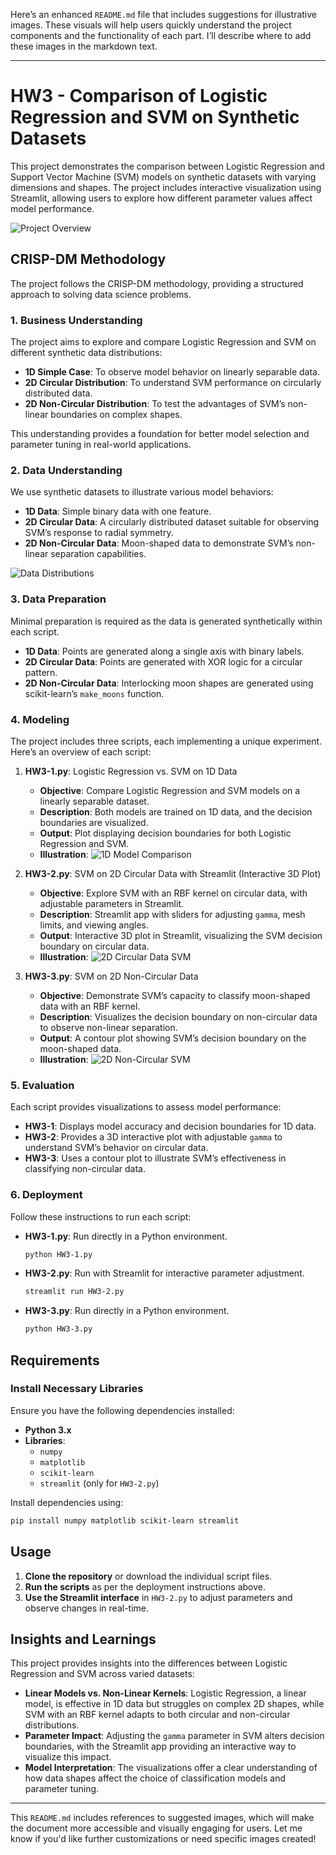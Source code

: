 Here’s an enhanced `README.md` file that includes suggestions for illustrative images. These visuals will help users quickly understand the project components and the functionality of each part. I’ll describe where to add these images in the markdown text.

---

# HW3 - Comparison of Logistic Regression and SVM on Synthetic Datasets

This project demonstrates the comparison between Logistic Regression and Support Vector Machine (SVM) models on synthetic datasets with varying dimensions and shapes. The project includes interactive visualization using Streamlit, allowing users to explore how different parameter values affect model performance.

![Project Overview](path/to/overview_image.png) <!-- Add an image showing an overview of the project, perhaps a flowchart illustrating 1D, 2D (circular and non-circular) analysis paths. -->

## CRISP-DM Methodology

The project follows the CRISP-DM methodology, providing a structured approach to solving data science problems.

### 1. Business Understanding

The project aims to explore and compare Logistic Regression and SVM on different synthetic data distributions:
- **1D Simple Case**: To observe model behavior on linearly separable data.
- **2D Circular Distribution**: To understand SVM performance on circularly distributed data.
- **2D Non-Circular Distribution**: To test the advantages of SVM’s non-linear boundaries on complex shapes.

This understanding provides a foundation for better model selection and parameter tuning in real-world applications.

### 2. Data Understanding

We use synthetic datasets to illustrate various model behaviors:

- **1D Data**: Simple binary data with one feature.
- **2D Circular Data**: A circularly distributed dataset suitable for observing SVM’s response to radial symmetry.
- **2D Non-Circular Data**: Moon-shaped data to demonstrate SVM’s non-linear separation capabilities.

![Data Distributions](path/to/data_distribution_image.png) <!-- Add an image showing the three data distributions side by side: 1D, circular 2D, and moon-shaped 2D. -->

### 3. Data Preparation

Minimal preparation is required as the data is generated synthetically within each script.

- **1D Data**: Points are generated along a single axis with binary labels.
- **2D Circular Data**: Points are generated with XOR logic for a circular pattern.
- **2D Non-Circular Data**: Interlocking moon shapes are generated using scikit-learn’s `make_moons` function.

### 4. Modeling

The project includes three scripts, each implementing a unique experiment. Here’s an overview of each script:

1. **HW3-1.py**: Logistic Regression vs. SVM on 1D Data
   - **Objective**: Compare Logistic Regression and SVM models on a linearly separable dataset.
   - **Description**: Both models are trained on 1D data, and the decision boundaries are visualized.
   - **Output**: Plot displaying decision boundaries for both Logistic Regression and SVM.
   - **Illustration**:
     ![1D Model Comparison](path/to/1d_model_comparison.png) <!-- Show an example plot of the decision boundaries for Logistic Regression and SVM on 1D data. -->

2. **HW3-2.py**: SVM on 2D Circular Data with Streamlit (Interactive 3D Plot)
   - **Objective**: Explore SVM with an RBF kernel on circular data, with adjustable parameters in Streamlit.
   - **Description**: Streamlit app with sliders for adjusting `gamma`, mesh limits, and viewing angles.
   - **Output**: Interactive 3D plot in Streamlit, visualizing the SVM decision boundary on circular data.
   - **Illustration**:
     ![2D Circular Data SVM](path/to/2d_circular_svm.png) <!-- Show an example of the circular distribution with the SVM 3D decision surface in Streamlit. -->

3. **HW3-3.py**: SVM on 2D Non-Circular Data
   - **Objective**: Demonstrate SVM’s capacity to classify moon-shaped data with an RBF kernel.
   - **Description**: Visualizes the decision boundary on non-circular data to observe non-linear separation.
   - **Output**: A contour plot showing SVM’s decision boundary on the moon-shaped data.
   - **Illustration**:
     ![2D Non-Circular SVM](path/to/2d_non_circular_svm.png) <!-- Show an example contour plot of the decision boundary for the non-circular dataset. -->

### 5. Evaluation

Each script provides visualizations to assess model performance:

- **HW3-1**: Displays model accuracy and decision boundaries for 1D data.
- **HW3-2**: Provides a 3D interactive plot with adjustable `gamma` to understand SVM’s behavior on circular data.
- **HW3-3**: Uses a contour plot to illustrate SVM’s effectiveness in classifying non-circular data.

### 6. Deployment

Follow these instructions to run each script:

- **HW3-1.py**: Run directly in a Python environment.
   ```bash
   python HW3-1.py
   ```

- **HW3-2.py**: Run with Streamlit for interactive parameter adjustment.
   ```bash
   streamlit run HW3-2.py
   ```

- **HW3-3.py**: Run directly in a Python environment.
   ```bash
   python HW3-3.py
   ```

## Requirements

### Install Necessary Libraries
Ensure you have the following dependencies installed:

- **Python 3.x**
- **Libraries**:
  - `numpy`
  - `matplotlib`
  - `scikit-learn`
  - `streamlit` (only for `HW3-2.py`)

Install dependencies using:

```bash
pip install numpy matplotlib scikit-learn streamlit
```

## Usage

1. **Clone the repository** or download the individual script files.
2. **Run the scripts** as per the deployment instructions above.
3. **Use the Streamlit interface** in `HW3-2.py` to adjust parameters and observe changes in real-time.

## Insights and Learnings

This project provides insights into the differences between Logistic Regression and SVM across varied datasets:

- **Linear Models vs. Non-Linear Kernels**: Logistic Regression, a linear model, is effective in 1D data but struggles on complex 2D shapes, while SVM with an RBF kernel adapts to both circular and non-circular distributions.
- **Parameter Impact**: Adjusting the `gamma` parameter in SVM alters decision boundaries, with the Streamlit app providing an interactive way to visualize this impact.
- **Model Interpretation**: The visualizations offer a clear understanding of how data shapes affect the choice of classification models and parameter tuning.

---

This `README.md` includes references to suggested images, which will make the document more accessible and visually engaging for users. Let me know if you'd like further customizations or need specific images created!
